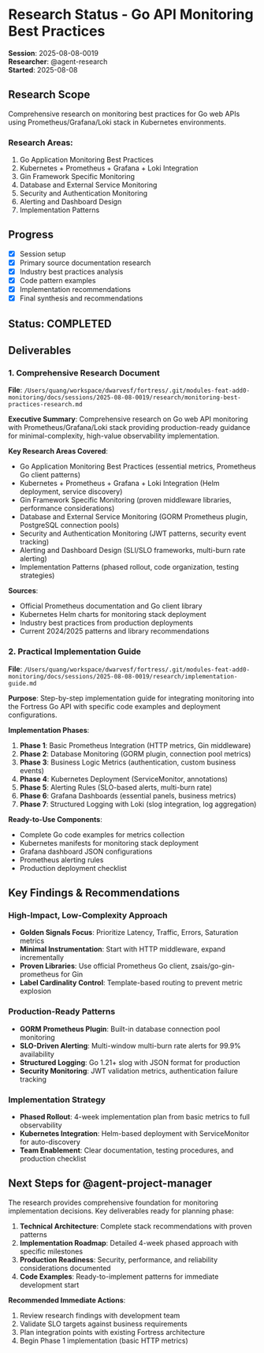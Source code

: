 # Research Status - Go API Monitoring Best Practices

**Session**: 2025-08-08-0019  
**Researcher**: @agent-research  
**Started**: 2025-08-08  

## Research Scope

Comprehensive research on monitoring best practices for Go web APIs using Prometheus/Grafana/Loki stack in Kubernetes environments.

### Research Areas:
1. Go Application Monitoring Best Practices
2. Kubernetes + Prometheus + Grafana + Loki Integration  
3. Gin Framework Specific Monitoring
4. Database and External Service Monitoring
5. Security and Authentication Monitoring
6. Alerting and Dashboard Design
7. Implementation Patterns

## Progress

- [x] Session setup
- [x] Primary source documentation research
- [x] Industry best practices analysis  
- [x] Code pattern examples
- [x] Implementation recommendations
- [x] Final synthesis and recommendations

## Status: COMPLETED

## Deliverables

### 1. Comprehensive Research Document
**File**: `/Users/quang/workspace/dwarvesf/fortress/.git/modules-feat-add0-monitoring/docs/sessions/2025-08-08-0019/research/monitoring-best-practices-research.md`

**Executive Summary**: 
Comprehensive research on Go web API monitoring with Prometheus/Grafana/Loki stack providing production-ready guidance for minimal-complexity, high-value observability implementation.

**Key Research Areas Covered**:
- Go Application Monitoring Best Practices (essential metrics, Prometheus Go client patterns)
- Kubernetes + Prometheus + Grafana + Loki Integration (Helm deployment, service discovery)  
- Gin Framework Specific Monitoring (proven middleware libraries, performance considerations)
- Database and External Service Monitoring (GORM Prometheus plugin, PostgreSQL connection pools)
- Security and Authentication Monitoring (JWT patterns, security event tracking)
- Alerting and Dashboard Design (SLI/SLO frameworks, multi-burn rate alerting)
- Implementation Patterns (phased rollout, code organization, testing strategies)

**Sources**: 
- Official Prometheus documentation and Go client library
- Kubernetes Helm charts for monitoring stack deployment
- Industry best practices from production deployments
- Current 2024/2025 patterns and library recommendations

### 2. Practical Implementation Guide
**File**: `/Users/quang/workspace/dwarvesf/fortress/.git/modules-feat-add0-monitoring/docs/sessions/2025-08-08-0019/research/implementation-guide.md`

**Purpose**: Step-by-step implementation guide for integrating monitoring into the Fortress Go API with specific code examples and deployment configurations.

**Implementation Phases**:
1. **Phase 1**: Basic Prometheus Integration (HTTP metrics, Gin middleware)
2. **Phase 2**: Database Monitoring (GORM plugin, connection pool metrics)
3. **Phase 3**: Business Logic Metrics (authentication, custom business events)
4. **Phase 4**: Kubernetes Deployment (ServiceMonitor, annotations)
5. **Phase 5**: Alerting Rules (SLO-based alerts, multi-burn rate)
6. **Phase 6**: Grafana Dashboards (essential panels, business metrics)
7. **Phase 7**: Structured Logging with Loki (slog integration, log aggregation)

**Ready-to-Use Components**:
- Complete Go code examples for metrics collection
- Kubernetes manifests for monitoring stack deployment  
- Grafana dashboard JSON configurations
- Prometheus alerting rules
- Production deployment checklist

## Key Findings & Recommendations

### High-Impact, Low-Complexity Approach
- **Golden Signals Focus**: Prioritize Latency, Traffic, Errors, Saturation metrics
- **Minimal Instrumentation**: Start with HTTP middleware, expand incrementally  
- **Proven Libraries**: Use official Prometheus Go client, zsais/go-gin-prometheus for Gin
- **Label Cardinality Control**: Template-based routing to prevent metric explosion

### Production-Ready Patterns
- **GORM Prometheus Plugin**: Built-in database connection pool monitoring
- **SLO-Driven Alerting**: Multi-window multi-burn rate alerts for 99.9% availability
- **Structured Logging**: Go 1.21+ slog with JSON format for production
- **Security Monitoring**: JWT validation metrics, authentication failure tracking

### Implementation Strategy
- **Phased Rollout**: 4-week implementation plan from basic metrics to full observability
- **Kubernetes Integration**: Helm-based deployment with ServiceMonitor for auto-discovery  
- **Team Enablement**: Clear documentation, testing procedures, and production checklist

## Next Steps for @agent-project-manager

The research provides comprehensive foundation for monitoring implementation decisions. Key deliverables ready for planning phase:

1. **Technical Architecture**: Complete stack recommendations with proven patterns
2. **Implementation Roadmap**: Detailed 4-week phased approach with specific milestones
3. **Production Readiness**: Security, performance, and reliability considerations documented
4. **Code Examples**: Ready-to-implement patterns for immediate development start

**Recommended Immediate Actions**:
1. Review research findings with development team
2. Validate SLO targets against business requirements  
3. Plan integration points with existing Fortress architecture
4. Begin Phase 1 implementation (basic HTTP metrics)